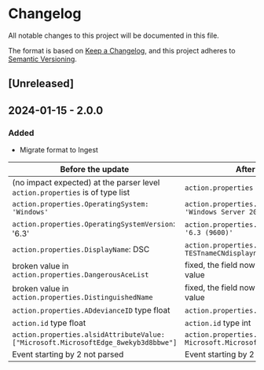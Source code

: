 # Changelog

All notable changes to this project will be documented in this file.

The format is based on [Keep a Changelog](https://keepachangelog.com/en/1.0.0/),
and this project adheres to [Semantic Versioning](https://semver.org/spec/v2.0.0.html).

## [Unreleased]

## 2024-01-15 - 2.0.0

### Added

- Migrate format to Ingest

| Before the update                                                                  | After the update                                                                 |
| ---------------------------------------------------------------------------------- | -------------------------------------------------------------------------------- |
| (no impact expected) at the parser level `action.properties` is of type list       | `action.properties` is of type dict                                              |
| `action.properties.OperatingSystem: 'Windows'`                                     | `action.properties.OperatingSystem: 'Windows Server 2012 R2 Standard'`           |
| `action.properties.OperatingSystemVersion`: '6.3'                                  | `action.properties.OperatingSystemVersion: '6.3 (9600)'`                         |
| `action.properties.DisplayName`: DSC                                               | `action.properties.DisplayName: TESTnameCNdisplayname`                                  |
| broken value in `action.properties.DangerousAceList`                               | fixed, the field now contains the complete value                                 |
| broken value in `action.properties.DistinguishedName`                              | fixed, the field now contains the complete value                                 |
| `action.properties.ADdevianceID` type float                                        | `action.properties.ADdevianceID` type int                                        |
| `action.id` type float                                                             | `action.id` type int                                                             |
| `action.properties.alsidAttributeValue: ["Microsoft.MicrosoftEdge_8wekyb3d8bbwe"]` | `action.properties.alsidAttributeValue.0: Microsoft.MicrosoftEdge_8wekyb3d8bbwe` |
| Event starting by 2 not parsed                                                     | Event starting by 2 parsed                                                       |
